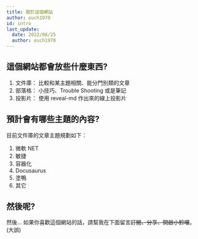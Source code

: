```yaml
---
title: 關於這個網站
author: ouch1978
id: intro
last_update:
  date: 2022/08/25
  author: ouch1978
---
```


## 這個網站都會放些什麼東西?

1. 文件庫： 比較和某主題相關、能分門別類的文章
2. 部落格： 小技巧、Trouble Shooting 或是筆記
3. 投影片： 使用 reveal-md 作出來的線上投影片

## 預計會有哪些主題的內容?

目前文件庫的文章主題規劃如下：

1. 微軟 NET
2. 敏捷
3. 容器化
4. Docusaurus
5. 塗鴨
6. 其它

## 然後呢?

然後... 如果你喜歡這個網站的話，請幫我在下面留言~~訂閱、分享、開啟小鈴噹~~。(大誤)
